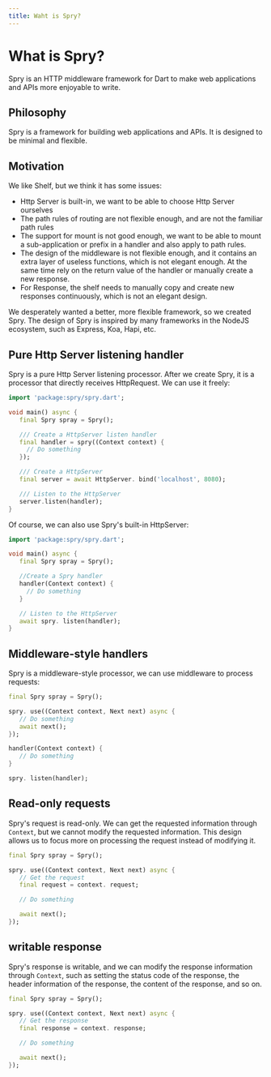 ```yaml
---
title: Waht is Spry?
---
```


# What is Spry?

Spry is an HTTP middleware framework for Dart to make web applications and APIs more enjoyable to write.

## Philosophy

Spry is a framework for building web applications and APIs. It is designed to be minimal and flexible.

## Motivation

We like Shelf, but we think it has some issues:

- Http Server is built-in, we want to be able to choose Http Server ourselves
- The path rules of routing are not flexible enough, and are not the familiar path rules
- The support for mount is not good enough, we want to be able to mount a sub-application or prefix in a handler and also apply to path rules.
- The design of the middleware is not flexible enough, and it contains an extra layer of useless functions, which is not elegant enough. At the same time rely on the return value of the handler or manually create a new response.
- For Response, the shelf needs to manually copy and create new responses continuously, which is not an elegant design.

We desperately wanted a better, more flexible framework, so we created Spry. The design of Spry is inspired by many frameworks in the NodeJS ecosystem, such as Express, Koa, Hapi, etc.

## Pure Http Server listening handler

Spry is a pure Http Server listening processor. After we create Spry, it is a processor that directly receives HttpRequest. We can use it freely:

```dart
import 'package:spry/spry.dart';

void main() async {
   final Spry spray = Spry();

   /// Create a HttpServer listen handler
   final handler = spry((Context context) {
     // Do something
   });

   /// Create a HttpServer
   final server = await HttpServer. bind('localhost', 8080);

   /// Listen to the HttpServer
   server.listen(handler);
}
```

Of course, we can also use Spry's built-in HttpServer:

```dart
import 'package:spry/spry.dart';

void main() async {
   final Spry spray = Spry();

   //Create a Spry handler
   handler(Context context) {
     // Do something
   }

   // Listen to the HttpServer
   await spry. listen(handler);
}
```

## Middleware-style handlers

Spry is a middleware-style processor, we can use middleware to process requests:

```dart
final Spry spray = Spry();

spry. use((Context context, Next next) async {
   // Do something
   await next();
});

handler(Context context) {
   // Do something
}

spry. listen(handler);
```

## Read-only requests

Spry's request is read-only. We can get the requested information through `Context`, but we cannot modify the requested information. This design allows us to focus more on processing the request instead of modifying it.

```dart
final Spry spray = Spry();

spry. use((Context context, Next next) async {
   // Get the request
   final request = context. request;

   // Do something

   await next();
});
```

## writable response

Spry's response is writable, and we can modify the response information through `Context`, such as setting the status code of the response, the header information of the response, the content of the response, and so on.

```dart
final Spry spray = Spry();

spry. use((Context context, Next next) async {
   // Get the response
   final response = context. response;

   // Do something

   await next();
});
```